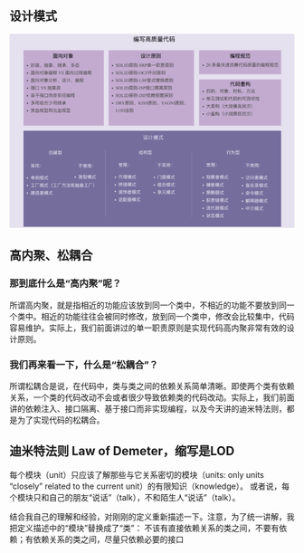 

## 设计模式

![图片2](../../src/main/resources/static/image/design/design_pattern.png)

## 高内聚、松耦合
### 那到底什么是“高内聚”呢？
所谓高内聚，就是指相近的功能应该放到同一个类中，不相近的功能不要放到同一个类中。相近的功能往往会被同时修改，放到同一个类中，修改会比较集中，代码容易维护。实际上，我们前面讲过的单一职责原则是实现代码高内聚非常有效的设计原则。
### 我们再来看一下，什么是“松耦合”？
所谓松耦合是说，在代码中，类与类之间的依赖关系简单清晰。即使两个类有依赖关系，一个类的代码改动不会或者很少导致依赖类的代码改动。实际上，我们前面讲的依赖注入、接口隔离、基于接口而非实现编程，以及今天讲的迪米特法则，都是为了实现代码的松耦合。

## 迪米特法则 Law of Demeter，缩写是LOD
每个模块（unit）只应该了解那些与它关系密切的模块（units: only units “closely” related to the current unit）的有限知识（knowledge）。
或者说，每个模块只和自己的朋友“说话”（talk），不和陌生人“说话”（talk）。

结合我自己的理解和经验，对刚刚的定义重新描述一下。注意，为了统一讲解，我把定义描述中的“模块”替换成了“类”：
不该有直接依赖关系的类之间，不要有依赖；有依赖关系的类之间，尽量只依赖必要的接口
